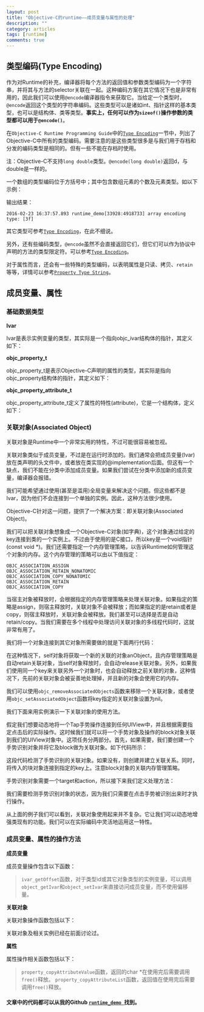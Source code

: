 ```yaml
---
layout: post
title: "Objective-C的runtime——成员变量与属性的处理"
description: ""
category: articles
tags: [runtime]
comments: true
---
```



## 类型编码(Type Encoding)

作为对Runtime的补充，编译器将每个方法的返回值和参数类型编码为一个字符串，并将其与方法的selector关联在一起。这种编码方案在其它情况下也是非常有用的，因此我们可以使用`@encode`编译器指令来获取它。当给定一个类型时，`@encode`返回这个类型的字符串编码。这些类型可以是诸如int、指针这样的基本类型，也可以是结构体、类等类型。**事实上，任何可以作为`sizeof()`操作参数的类型都可以用于`@encode()`**。

在`Objective-C Runtime Programming Guide`中的[`Type Encoding`](https://developer.apple.com/library/ios/documentation/Cocoa/Conceptual/ObjCRuntimeGuide/Articles/ocrtTypeEncodings.html#//apple_ref/doc/uid/TP40008048-CH100-SW1)一节中，列出了Objective-C中所有的类型编码。需要注意的是这些类型很多是与我们用于存档和分发的编码类型是相同的。但有一些不能在存档时使用。

注：Objective-C不支持`long double`类型。`@encode(long double)`返回d，与double是一样的。

一个数组的类型编码位于方括号中；其中包含数组元素的个数及元素类型。如以下示例：

<script src="https://gist.github.com/lettleprince/51b9967e4bb702bab175.js?file=2015-11-04-oc-runtime-1.m"></script>

输出结果：

```
2016-02-23 16:37:57.893 runtime_demo[33928:4918733] array encoding type: [3f]
```

其它类型可参考[`Type Encoding`](https://developer.apple.com/library/ios/documentation/Cocoa/Conceptual/ObjCRuntimeGuide/Articles/ocrtTypeEncodings.html#//apple_ref/doc/uid/TP40008048-CH100-SW1)，在此不细说。

另外，还有些编码类型，`@encode`虽然不会直接返回它们，但它们可以作为协议中声明的方法的类型限定符。可以参考[`Type Encoding`](https://developer.apple.com/library/ios/documentation/Cocoa/Conceptual/ObjCRuntimeGuide/Articles/ocrtTypeEncodings.html#//apple_ref/doc/uid/TP40008048-CH100-SW1)。

对于属性而言，还会有一些特殊的类型编码，以表明属性是只读、拷贝、`retain`等等，详情可以参考[`Property Type String`](https://developer.apple.com/library/ios/documentation/Cocoa/Conceptual/ObjCRuntimeGuide/Articles/ocrtPropertyIntrospection.html#//apple_ref/doc/uid/TP40008048-CH101-SW6)。

## 成员变量、属性

### 基础数据类型

**Ivar**

Ivar是表示实例变量的类型，其实际是一个指向objc_ivar结构体的指针，其定义如下：

<script src="https://gist.github.com/lettleprince/51b9967e4bb702bab175.js?file=2015-11-04-oc-runtime-2.m"></script>

**objc_property_t**

objc_property_t是表示Objective-C声明的属性的类型，其实际是指向objc_property结构体的指针，其定义如下：

<script src="https://gist.github.com/lettleprince/51b9967e4bb702bab175.js?file=2015-11-04-oc-runtime-3.m"></script>

**objc_property_attribute_t**

objc_property_attribute_t定义了属性的特性(attribute)，它是一个结构体，定义如下：

<script src="https://gist.github.com/lettleprince/51b9967e4bb702bab175.js?file=2015-11-04-oc-runtime-4.m"></script>

### 关联对象(Associated Object)

关联对象是Runtime中一个非常实用的特性，不过可能很容易被忽视。

关联对象类似于成员变量，不过是在运行时添加的。我们通常会把成员变量(Ivar)放在类声明的头文件中，或者放在类实现的@implementation后面。但这有一个缺点，我们不能在分类中添加成员变量。如果我们尝试在分类中添加新的成员变量，编译器会报错。

我们可能希望通过使用(甚至是滥用)全局变量来解决这个问题。但这些都不是Ivar，因为他们不会连接到一个单独的实例。因此，这种方法很少使用。

Objective-C针对这一问题，提供了一个解决方案：即关联对象(Associated Object)。

我们可以把关联对象想象成一个Objective-C对象(如字典)，这个对象通过给定的key连接到类的一个实例上。不过由于使用的是C接口，所以key是一个void指针(const void *)。我们还需要指定一个内存管理策略，以告诉Runtime如何管理这个对象的内存。这个内存管理的策略可以由以下值指定：

```
OBJC_ASSOCIATION_ASSIGN
OBJC_ASSOCIATION_RETAIN_NONATOMIC
OBJC_ASSOCIATION_COPY_NONATOMIC
OBJC_ASSOCIATION_RETAIN
OBJC_ASSOCIATION_COPY
```

当宿主对象被释放时，会根据指定的内存管理策略来处理关联对象。如果指定的策略是assign，则宿主释放时，关联对象不会被释放；而如果指定的是retain或者是copy，则宿主释放时，关联对象会被释放。我们甚至可以选择是否是自动retain/copy。当我们需要在多个线程中处理访问关联对象的多线程代码时，这就非常有用了。

我们将一个对象连接到其它对象所需要做的就是下面两行代码：

<script src="https://gist.github.com/lettleprince/51b9967e4bb702bab175.js?file=2015-11-04-oc-runtime-5.m"></script>

在这种情况下，self对象将获取一个新的关联的对象anObject，且内存管理策略是自动retain关联对象，当self对象释放时，会自动release关联对象。另外，如果我们使用同一个key来关联另外一个对象时，也会自动释放之前关联的对象，这种情况下，先前的关联对象会被妥善地处理掉，并且新的对象会使用它的内存。

<script src="https://gist.github.com/lettleprince/51b9967e4bb702bab175.js?file=2015-11-04-oc-runtime-6.m"></script>

我们可以使用`objc_removeAssociatedObjects`函数来移除一个关联对象，或者使用`objc_setAssociatedObject`函数将key指定的关联对象设置为nil。

我们下面来用实例演示一下关联对象的使用方法。

假定我们想要动态地将一个Tap手势操作连接到任何UIView中，并且根据需要指定点击后的实际操作。这时候我们就可以将一个手势对象及操作的block对象关联到我们的UIView对象中。这项任务分两部分。首先，如果需要，我们要创建一个手势识别对象并将它及block做为关联对象。如下代码所示：

<script src="https://gist.github.com/lettleprince/51b9967e4bb702bab175.js?file=2015-11-04-oc-runtime-7.m"></script>

这段代码检测了手势识别的关联对象。如果没有，则创建并建立关联关系。同时，将传入的块对象连接到指定的key上。注意block对象的关联内存管理策略。

手势识别对象需要一个target和action，所以接下来我们定义处理方法：

<script src="https://gist.github.com/lettleprince/51b9967e4bb702bab175.js?file=2015-11-04-oc-runtime-8.m"></script>

我们需要检测手势识别对象的状态，因为我们只需要在点击手势被识别出来时才执行操作。

从上面的例子我们可以看到，关联对象使用起来并不复杂。它让我们可以动态地增强类现有的功能。我们可以在实际编码中灵活地运用这一特性。

### 成员变量、属性的操作方法

**成员变量**

成员变量操作包含以下函数：

<script src="https://gist.github.com/lettleprince/51b9967e4bb702bab175.js?file=2015-11-04-oc-runtime-9.m"></script>

> `ivar_getOffset`函数，对于类型id或其它对象类型的实例变量，可以调用`object_getIvar`和`object_setIvar`来直接访问成员变量，而不使用偏移量。


**关联对象**

关联对象操作函数包括以下：

<script src="https://gist.github.com/lettleprince/51b9967e4bb702bab175.js?file=2015-11-04-oc-runtime-10.m"></script>

关联对象及相关实例已经在前面讨论过。

**属性**

属性操作相关函数包括以下：

<script src="https://gist.github.com/lettleprince/51b9967e4bb702bab175.js?file=2015-11-04-oc-runtime-11.m"></script>

> `property_copyAttributeValue`函数，返回的char *在使用完后需要调用`free()`释放。 
> `property_copyAttributeList`函数，返回值在使用完后需要调用`free()`释放。

#### 文章中的代码都可以从我的Github [`runtime_demo `](https://github.com/lettleprince/runtime_demo)找到。